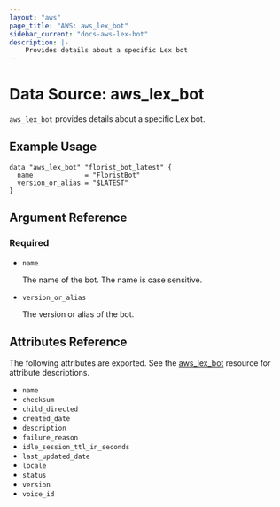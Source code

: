 ```yaml
---
layout: "aws"
page_title: "AWS: aws_lex_bot"
sidebar_current: "docs-aws-lex-bot"
description: |-
    Provides details about a specific Lex bot
---
```


# Data Source: aws_lex_bot

`aws_lex_bot` provides details about a specific Lex bot.

## Example Usage

```hcl
data "aws_lex_bot" "florist_bot_latest" {
  name             = "FloristBot"
  version_or_alias = "$LATEST"
}
```

## Argument Reference

### Required

* `name`

    The name of the bot. The name is case sensitive.

* `version_or_alias`

    The version or alias of the bot.

## Attributes Reference

The following attributes are exported. See the [aws_lex_bot](/docs/providers/aws/r/lex_bot.html)
resource for attribute descriptions.

- `name`
- `checksum`
- `child_directed`
- `created_date`
- `description`
- `failure_reason`
- `idle_session_ttl_in_seconds`
- `last_updated_date`
- `locale`
- `status`
- `version`
- `voice_id`
